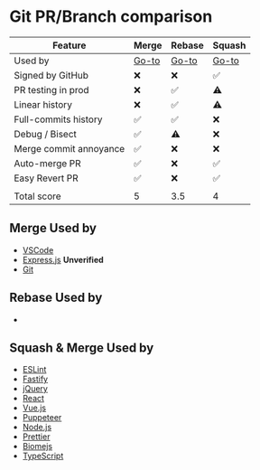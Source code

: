 # Git PR/Branch comparison

| Feature                | Merge                   | Rebase                   | Squash                          |
| ---------------------- | ----------------------- | ------------------------ | ------------------------------- |
| Used by                | [Go-to](#merge-used-by) | [Go-to](#rebase-used-by) | [Go-to](#squash--merge-used-by) |
| Signed by GitHub       | ❌                      | ❌                       | ✅                              |
| PR testing in prod     | ❌                      | ✅                       | ⚠️                              |
| Linear history         | ❌                      | ✅                       | ⚠️                              |
| Full-commits history   | ✅                      | ✅                       | ❌                              |
| Debug / Bisect         | ✅                      | ⚠️                       | ❌                              |
| Merge commit annoyance | ✅                      | ❌                       | ❌                              |
| Auto-merge PR          | ✅                      | ❌                       | ✅                              |
| Easy Revert PR         | ✅                      | ❌                       | ✅                              |
|                        |                         |                          |                                 |
| Total score            | 5                       | 3.5                      | 4                               |

## Merge Used by

- [VSCode](https://github.com/microsoft/vscode)
- [Express.js](https://github.com/expressjs/express) **Unverified**
- [Git](https://github.com/git/git)

## Rebase Used by

-

## Squash & Merge Used by

- [ESLint](https://github.com/eslint/eslint)
- [Fastify](https://github.com/fastify/fastify)
- [jQuery](https://github.com/jquery/jquery)
- [React](https://github.com/facebook/react)
- [Vue.js](https://github.com/vuejs/core)
- [Puppeteer](https://github.com/puppeteer/puppeteer)
- [Node.js](https://github.com/nodejs/node)
- [Prettier](https://github.com/prettier/prettier)
- [Biomejs](https://github.com/biomejs/biome)
- [TypeScript](https://github.com/microsoft/TypeScript)
